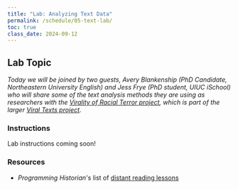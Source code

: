 ```yaml
---
title: "Lab: Analyzing Text Data"
permalink: /schedule/05-text-lab/
toc: true
class_date: 2024-09-12
---
```


## Lab Topic

_Today we will be joined by two guests, Avery Blankenship (PhD Candidate, Northeastern University English) and Jess Frye (PhD student, UIUC iSchool) who will share some of the text analysis methods they are using as researchers with the [Virality of Racial Terror project](https://viraltexts.org/2023/01/24/vrt/), which is part of the larger [Viral Texts project](https://viraltexts.org)._

### Instructions

Lab instructions coming soon!

### Resources

+ _Programming Historian_'s list of [distant reading lessons](https://programminghistorian.org/en/lessons/?topic=distant-reading)